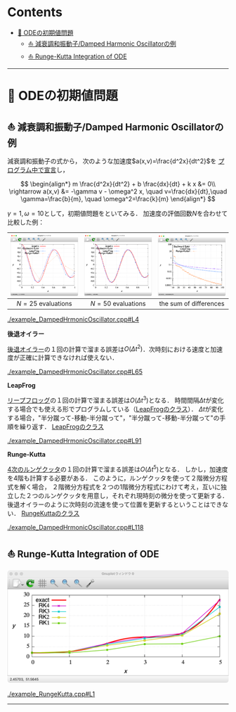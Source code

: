 # Contents

- [🐋 ODEの初期値問題](#🐋-ODEの初期値問題)
    - [⛵️ 減衰調和振動子/Damped Harmonic Oscillatorの例](#⛵️-減衰調和振動子/Damped-Harmonic-Oscillatorの例)
    - [⛵️ Runge-Kutta Integration of ODE](#⛵️-Runge-Kutta-Integration-of-ODE)


---
# 🐋 ODEの初期値問題

## ⛵️ 減衰調和振動子/Damped Harmonic Oscillatorの例

減衰調和振動子の式から，
次のような加速度$`a(x,v)=\frac{d^2x}{dt^2}`$を
[プログラム中で宣言](../../builds/build_ODE/example_DampedHrmonicOscillator.cpp#L35)し，

$$
\begin{align*}
m \frac{d^2x}{dt^2} + b \frac{dx}{dt} + k x &= 0\\
\rightarrow a(x,v) &= -\gamma v - \omega^2 x, \quad v=\frac{dx}{dt},\quad \gamma=\frac{b}{m}, \quad \omega^2=\frac{k}{m}
\end{align*}
$$

$`\gamma = 1, \omega = 10`$として，初期値問題をといてみる．
加速度の評価回数$`N`$を合わせて比較した例：

| ![](figN25.png) | ![](figN50.png) |  ![](figError.png) |
|:---:|:---:|:---:|
|$`N=25`$ evaluations|$`N=50`$ evaluations|the sum of differences|


[./example_DampedHrmonicOscillator.cpp#L4](./example_DampedHrmonicOscillator.cpp#L4)


**後退オイラー**

[後退オイラー](../../builds/build_ODE/example_DampedHrmonicOscillator.cpp#L70)の１回の計算で溜まる誤差は$`O(\Delta t^2)`$．次時刻における速度と加速度が正確に計算できなければ使えない．


[./example_DampedHrmonicOscillator.cpp#L65](./example_DampedHrmonicOscillator.cpp#L65)


**LeapFrog**

[リープフロッグ](../../builds/build_ODE/example_DampedHrmonicOscillator.cpp#L99)の１回の計算で溜まる誤差は$`O({\Delta t}^3)`$となる．
時間間隔$`\Delta t`$が変化する場合でも使える形でプログラムしている（[LeapFrogのクラス](../../include/integrationOfODE.hpp#L280)）．
$`\Delta t`$が変化する場合，"半分蹴って-移動-半分蹴って"，"半分蹴って-移動-半分蹴って"の手順を繰り返す．
[LeapFrogのクラス](../../include/integrationOfODE.hpp#L280)


[./example_DampedHrmonicOscillator.cpp#L91](./example_DampedHrmonicOscillator.cpp#L91)


**Runge-Kutta**

[4次のルンゲクッタ](../../builds/build_ODE/example_DampedHrmonicOscillator.cpp#L117)の１回の計算で溜まる誤差は$`O({\Delta t}^5)`$となる．
しかし，加速度を4階も計算する必要がある．
このように，ルンゲクッタを使って２階微分方程式を解く場合，
２階微分方程式を２つの1階微分方程式にわけて考え，互いに独立した２つのルンゲクッタを用意し，それぞれ現時刻の微分を使って更新する．
後退オイラーのように次時刻の流速を使って位置を更新するということはできない．
[RungeKuttaのクラス](../../include/integrationOfODE.hpp#L11)


[./example_DampedHrmonicOscillator.cpp#L118](./example_DampedHrmonicOscillator.cpp#L118)


## ⛵️ Runge-Kutta Integration of ODE

![](RK.png)


[./example_RungeKutta.cpp#L1](./example_RungeKutta.cpp#L1)


---
